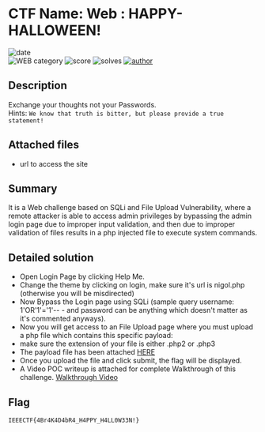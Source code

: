 # CTF Name: Web : HAPPY-HALLOWEEN!

![date](https://img.shields.io/badge/date-11.11.2020-brightgreen.svg)  
![WEB category](https://img.shields.io/badge/category-web-lightgrey.svg)
![score](https://img.shields.io/badge/score-100-blue.svg)
![solves](https://img.shields.io/badge/solves-0000-brightgreen.svg)
[![author](https://img.shields.io/badge/author-PoorneshAdhithya-blue)](https://github.com/Tesla369)

## Description
Exchange your thoughts not your Passwords. <br />
Hints:
`We know that truth is bitter, but please provide a true statement!`

## Attached files
-  url to access the site

## Summary
It is a Web challenge based on SQLi and File Upload Vulnerability, where a remote attacker is able to access admin privileges by bypassing the admin login page due to improper input validation, and then due to improper validation of files results in a php injected file to execute system commands.

## Detailed solution

-  Open Login Page by clicking Help Me.
-  Change the theme by clicking on login, make sure it's url is nigol.php (otherwise you will be misdirected)
-  Now Bypass the Login page using SQLi (sample query username: 1'OR'1'='1'-- - and password can be anything which doesn't matter as it's commented anyways).
-  Now you will get access to an File Upload page where you must upload a php file which contains this specific payload: <?php system(ls); ?>
-  make sure the extension of your file is either .php2 or .php3
-  The payload file has been attached <a href="https://bit.ly/ctfpayload">HERE</a>
-  Once you upload the file and click submit, the flag will be displayed.
-  A Video POC writeup is attached for complete Walkthrough of this challenge. <a href="https://bit.ly/happyhallowenctf">Walkthrough Video</a>

## Flag
```
IEEECTF{4Br4K4D4bR4_H4PPY_H4LL0W33N!}
```
